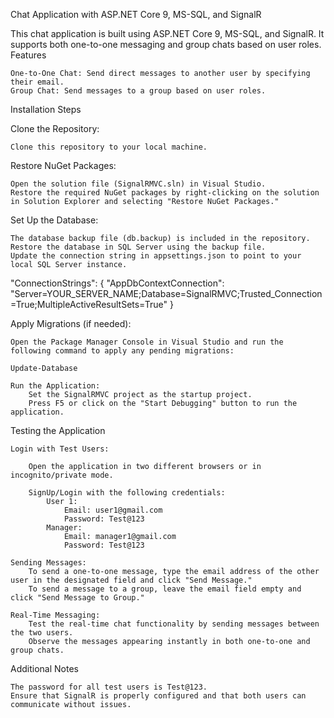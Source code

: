 Chat Application with ASP.NET Core 9, MS-SQL, and SignalR

This chat application is built using ASP.NET Core 9, MS-SQL, and SignalR. It supports both one-to-one messaging and group chats based on user roles.
Features

    One-to-One Chat: Send direct messages to another user by specifying their email.
    Group Chat: Send messages to a group based on user roles.

Installation Steps

Clone the Repository:

    Clone this repository to your local machine.

Restore NuGet Packages:

    Open the solution file (SignalRMVC.sln) in Visual Studio.
    Restore the required NuGet packages by right-clicking on the solution in Solution Explorer and selecting "Restore NuGet Packages."

Set Up the Database:

    The database backup file (db.backup) is included in the repository.
    Restore the database in SQL Server using the backup file.
    Update the connection string in appsettings.json to point to your local SQL Server instance.

"ConnectionStrings": {
  "AppDbContextConnection": "Server=YOUR_SERVER_NAME;Database=SignalRMVC;Trusted_Connection=True;MultipleActiveResultSets=True"
}

Apply Migrations (if needed):

    Open the Package Manager Console in Visual Studio and run the following command to apply any pending migrations:

    Update-Database

    Run the Application:
        Set the SignalRMVC project as the startup project.
        Press F5 or click on the "Start Debugging" button to run the application.

Testing the Application

    Login with Test Users:

        Open the application in two different browsers or in incognito/private mode.

        SignUp/Login with the following credentials:
            User 1:
                Email: user1@gmail.com
                Password: Test@123
            Manager:
                Email: manager1@gmail.com
                Password: Test@123

    Sending Messages:
        To send a one-to-one message, type the email address of the other user in the designated field and click "Send Message."
        To send a message to a group, leave the email field empty and click "Send Message to Group."

    Real-Time Messaging:
        Test the real-time chat functionality by sending messages between the two users.
        Observe the messages appearing instantly in both one-to-one and group chats.

Additional Notes

    The password for all test users is Test@123.
    Ensure that SignalR is properly configured and that both users can communicate without issues.

